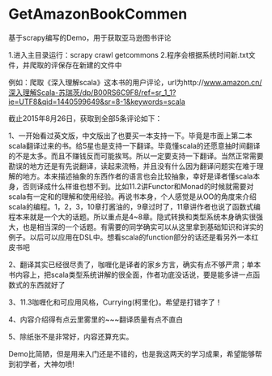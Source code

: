 # GetAmazonBookCommen
基于scrapy编写的Demo，用于获取亚马逊图书评论

1.进入主目录运行：scrapy crawl getcommons
2.程序会根据系统时间新.txt文件，并爬取的评保存在新建的文件中

例如：爬取《深入理解scala》这本书的用户评论，url为http://www.amazon.cn/深入理解Scala-苏瑞茨/dp/B00RS6C9F8/ref=sr_1_1?ie=UTF8&qid=1440599649&sr=8-1&keywords=scala

截止2015年8月26日，获取到全部5条评论如下：

1、一开始看过英文版，中文版出了也要买一本支持一下。毕竟是市面上第二本scala翻译过来的书。给5星也是支持一下翻译。毕竟懂scala的还愿意抽时间翻译的不是太多。而且不赚钱反而可能挨骂。所以一定要支持一下翻译。当然正常需要勘误的地方还是有先说翻译，读起来流畅，并且没有什么因为翻译问题实在难于理解的地方。本来描述抽象的东西作者的语言也会比较抽象，幸好是译者懂scala本身，否则译成什么样谁也想不到。比如11.2讲Functor和Monad的时候就需要对scala有一定和的理解和使用经验。再说书本身，个人感觉是从OO的角度来介绍scala的编程。1，2，3，10章打酱油的，9章过时了，11章讲作者也说了函数式编程本来就是一个大的话题。所以重点是4~8章。隐式转换和类型系统本身确实很强大，也是相当深的一个话题。有需要的同学确实可以从这里拿到基础知识和详实的例子。以后可以应用在DSL中。想看scala的function部分的话还是看另外一本红皮书吧

2、翻译其实已经很尽责了，咖喱化是译者的家乡方言，确实有点不够严肃；单本书内容上，把scala类型系统讲解的很全面，作者功底没话说，要是能多讲一点函数式的东西就好了

3、11.3咖喱化和可应用风格，Currying(柯里化)。希望是打错字了！

4、内容介绍得有点云里雾里的~~~翻译质量有点不直白

5、除纸张不是非常好，内容还算充实。

Demo比简陋，但是用来入门还是不错的，也是我这两天的学习成果，希望能够帮到初学者，大神勿喷!
